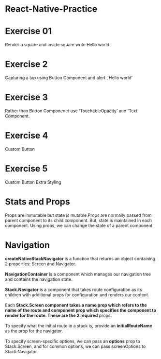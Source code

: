 # React-Native-Practice
# Exercise 01
Render a square and inside square write Hello world
# Exercise 2
Capturing a tap using Button Component and alert ,'Hello world'
# Exercise 3
Rather than Button Componenet use 'TouchableOpacity' and 'Text' Component.
# Exercise 4
Custom Button
# Exercise 5
Custom Button Extra Styling
# Stats and Props
Props are immutable but state is mutable.Props are normally passed from parent component to its child component. But, state is maintained in each component.
Using props, we can change the state of a parent component
# Navigation 

<b>createNativeStackNavigator</b> is a function that returns an object containing 2 properties: Screen and Navigator.</br></br>
<b>NavigationContainer</b> is a component which manages our navigation tree and contains the navigation state.</br></br>
<b>Stack.Navigator</b> is a component that takes route configuration as its children with additional props for configuration and renders our content.</br></br>
Each <b>Stack.Screen component takes a name prop which refers to the name of the route and component prop which specifies the component to render for the route. These are the 2 required</b> props.</br></br>
To specify what the initial route in a stack is, provide an <b>initialRouteName</b> as the prop for the navigator.</br></br>
To specify screen-specific options, we can pass an <b>options</b> prop to Stack.Screen, and for common options, we can pass screenOptions to Stack.Navigator
